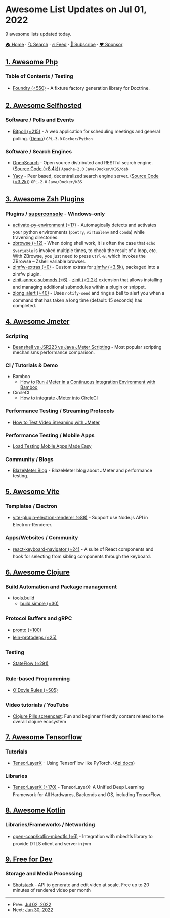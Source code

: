 # Awesome List Updates on Jul 01, 2022

9 awesome lists updated today.

[🏠 Home](/README.md) · [🔍 Search](https://www.trackawesomelist.com/search/) · [🔥 Feed](https://www.trackawesomelist.com/rss.xml) · [📮 Subscribe](https://trackawesomelist.us17.list-manage.com/subscribe?u=d2f0117aa829c83a63ec63c2f&id=36a103854c) · [❤️  Sponsor](https://github.com/sponsors/theowenyoung)



## [1. Awesome Php](/content/ziadoz/awesome-php/README.md)

### Table of Contents / Testing

*   [Foundry (⭐550)](https://github.com/zenstruck/foundry) - A fixture factory generation library for Doctrine.

## [2. Awesome Selfhosted](/content/awesome-selfhosted/awesome-selfhosted/README.md)

### Software / Polls and Events

*   [Bitpoll (⭐215)](https://github.com/fsinfuhh/Bitpoll) - A web application for scheduling meetings and general polling. ([Demo](https://bitpoll.de/)) `GPL-3.0` `Docker/Python`

### Software / Search Engines

*   [OpenSearch](https://opensearch.org) - Open source distributed and RESTful search engine. ([Source Code (⭐8.4k)](https://github.com/opensearch-project/OpenSearch)) `Apache-2.0` `Java/Docker/K8S/deb`
*   [Yacy](https://yacy.net/en/index.html) - Peer based, decentralized search engine server. ([Source Code (⭐3.2k)](https://github.com/yacy/yacy_search_server)) `GPL-2.0` `Java/Docker/K8S`

## [3. Awesome Zsh Plugins](/content/unixorn/awesome-zsh-plugins/README.md)

### Plugins / [superconsole](https://github.com/alexchmykhalo/superconsole) - Windows-only

*   [activate-py-environment (⭐17)](https://github.com/se-jaeger/zsh-activate-py-environment) - Automagically detects and activates your python environments (`poetry`, `virtualenv` and `conda`) while traversing directories.
*   [zbrowse (⭐12)](https://github.com/zdharma-continuum/zbrowse) - When doing shell work, it is often the case that `echo $variable` is invoked multiple times, to check the result of a loop, etc. With ZBrowse, you just need to press `Ctrl-B`, which invokes the ZBrowse – Zshell variable browser.
*   [zimfw-extras (⭐0)](https://github.com/PatTheMav/zimfw-extras) - Custom extras for [zimfw (⭐3.5k)](https://github.com/zimfw/zimfw), packaged into a zimfw plugin.
*   [zinit-annex-submods (⭐6)](https://github.com/z-shell/z-a-submods) - [zinit (⭐2.2k)](https://github.com/zdharma-continuum/zinit) extension that allows installing and managing additional submodules within a plugin or snippet.
*   [zlong\_alert (⭐40)](https://github.com/kevinywlui/zlong_alert.zsh) - Uses `notify-send` and rings a bell to alert you when a command that has taken a long time (default: 15 seconds) has completed.

## [4. Awesome Jmeter](/content/aliesbelik/awesome-jmeter/README.md)

### Scripting

*   [Beanshell vs JSR223 vs Java JMeter Scripting](https://www.blazemeter.com/blog/beanshell-vs-jsr223-vs-jmeter) - Most popular scripting mechanisms performance comparison.

### CI / Tutorials & Demo

*   Bamboo
    *   [How to Run JMeter in a Continuous Integration Environment with Bamboo](https://dzone.com/articles/how-to-run-jmeter-in-a-continuous-integration-envi)
*   CircleCI
    *   [How to integrate JMeter into CircleCI](https://www.blazemeter.com/blog/circleci-jmeter)

### Performance Testing / Streaming Protocols

*   [How to Test Video Streaming with JMeter](https://www.blazemeter.com/blog/video-streaming-testing)

### Performance Testing / Mobile Apps

*   [Load Testing Mobile Apps Made Easy](https://www.blazemeter.com/blog/mobile-app-load-testing)

### Community / Blogs

*   [BlazeMeter Blog](https://www.blazemeter.com/blog) - BlazeMeter blog about JMeter and performance testing.

## [5. Awesome Vite](/content/vitejs/awesome-vite/README.md)

### Templates / Electron

*   [vite-plugin-electron-renderer (⭐88)](https://github.com/electron-vite/vite-plugin-electron-renderer) - Support use Node.js API in Electron-Renderer.

### Apps/Websites / Community

*   [react-keyboard-navigator (⭐24)](https://github.com/zheeeng/react-keyboard-navigator) - A suite of React components and hook for selecting from sibling components through the keyboard.

## [6. Awesome Clojure](/content/razum2um/awesome-clojure/README.md)

### Build Automation and Package management

*   [tools.build](https://www.clojure.org/guides/tools_build)
    *   [build.simple (⭐30)](https://github.com/gnl/build.simple)

### Protocol Buffers and gRPC

*   [pronto (⭐100)](https://github.com/AppsFlyer/pronto)
*   [lein-protodeps (⭐25)](https://github.com/AppsFlyer/lein-protodeps)

### Testing

*   [StateFlow (⭐291)](https://github.com/nubank/state-flow)

### Rule-based Programming

*   [O'Doyle Rules (⭐505)](https://github.com/oakes/odoyle-rules)

### Video tutorials / YouTube

*   [Clojure Pills screencast](https://www.youtube.com/c/onthecodeagain/videos): Fun and beginner friendly content related to the overall clojure ecosystem

## [7. Awesome Tensorflow](/content/jtoy/awesome-tensorflow/README.md)

### Tutorials

*   [TensorLayerX](https://tensorlayerx.readthedocs.io/en/latest/index.html#user-guide) - Using TensorFlow like PyTorch. ([Api docs](https://tensorlayerx.readthedocs.io/en/latest/index.html#))

### Libraries

*   [TensorLayerX (⭐170)](https://github.com/tensorlayer/TensorLayerX) - TensorLayerX: A Unified Deep Learning Framework for All Hardwares, Backends and OS, including TensorFlow.

## [8. Awesome Kotlin](/content/KotlinBy/awesome-kotlin/README.md)

### Libraries/Frameworks / Networking

*   [open-coap/kotlin-mbedtls (⭐6)](https://github.com/open-coap/kotlin-mbedtls) - Integration with mbedtls library to provide DTLS client and server in jvm

## [9. Free for Dev](/content/ripienaar/free-for-dev/README.md)

### Storage and Media Processing

*   [Shotstack](https://shotstack.io) - API to generate and edit video at scale. Free up to 20 minutes of rendered video per month

---

- Prev: [Jul 02, 2022](/content/2022/07/02/README.md)
- Next: [Jun 30, 2022](/content/2022/06/30/README.md)